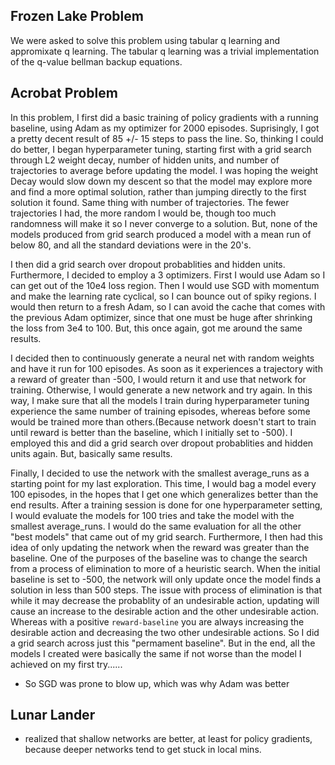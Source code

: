 
## Frozen Lake Problem
We were asked to solve this problem using tabular q learning and appromixate q learning. The tabular q learning was a trivial implementation of the q-value bellman backup equations. 

## Acrobat Problem
In this problem, I first did a basic training of policy gradients with a running baseline, using Adam as my optimizer for 2000 episodes. Suprisingly, I got a pretty decent result of 85 +/- 15 steps to pass the line. So, thinking I could do better, I began hyperparameter tuning, starting first with a grid search through L2 weight decay, number of hidden units, and number of trajectories to average before updating the model. I was hoping the weight Decay would slow down my descent so that the model may explore more and find a more optimal solution, rather than jumping directly to the first solution it found. Same thing with number of trajectories. The fewer trajectories I had, the more random I would be, though too much randomness will make it so I never converge to a solution. But, none of the models produced from grid search produced a model with a mean run of below 80, and all the standard deviations were in the 20's.

I then did a grid search over dropout probablities and hidden units. Furthermore, I decided to employ a 3 optimizers. First I would use Adam so I can get out of the 10e4 loss region. Then I would use SGD with momentum and make the learning rate cyclical, so I can bounce out of spiky regions. I would then return to a fresh Adam, so I can avoid the cache that comes with the previous Adam optimizer, since that one must be huge after shrinking the loss from 3e4 to 100. But, this once again, got me around the same results.

I decided then to continuously generate  a neural net with random weights and have it run for 100 episodes. As soon as it experiences a trajectory with a reward of greater than -500, I would return it and use that network for training. Otherwise, I would generate a new network and try again. In this way, I make sure that all the models I train during hyperparameter tuning experience the same number of training episodes, whereas before some would be trained more than others.(Because network doesn't start to train until reward is better than the baseline, which I initially set to -500). I employed this and did a grid search over dropout probablities and hidden units again. But, basically same results.

Finally, I decided to use the network with the smallest average_runs as a starting point for my last exploration. This time, I would bag a model every 100 episodes, in the hopes that I get one which generalizes better than the end results. After a training session is done for one hyperparameter setting, I would evaluate the models for 100 tries and take the model with the smallest average_runs. I would do the same evaluation for all the other "best models" that came out of my grid search. Furthermore, I then had this idea of only updating the network when the reward was greater than the baseline. One of the purposes of the baseline was to change the search from a process of elimination to more of a heuristic search. When the initial baseline is set to -500, the network will only update once the model finds a solution in less than 500 steps. The issue with process of elimination is that while it may decrease the probablity of an undesirable action, updating will cause an increase to the desirable action and the other undesirable action. Whereas with a positive `reward-baseline` you are always increasing the desirable action and decreasing the two other undesirable actions. So I did a grid search across just this "permament baseline". But in the end, all the models I created were basically the same if not worse than the model I achieved on my first try......

* So SGD was prone to blow up, which was why Adam was better

## Lunar Lander
* realized that shallow networks are better, at least for policy gradients, because deeper networks tend to get stuck in local mins.

